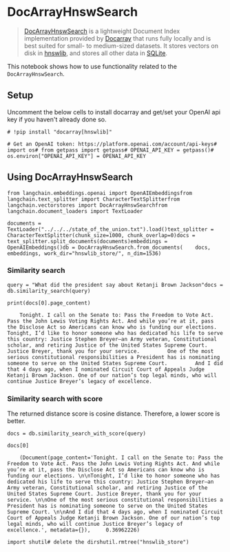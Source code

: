 DocArrayHnswSearch
==================

> [DocArrayHnswSearch](https://docs.docarray.org/user_guide/storing/index_hnswlib/) is a lightweight Document Index implementation provided by [Docarray](https://docs.docarray.org/) that runs fully locally and is best suited for small- to medium-sized datasets. It stores vectors on disk in [hnswlib](https://github.com/nmslib/hnswlib), and stores all other data in [SQLite](https://www.sqlite.org/index.html).

This notebook shows how to use functionality related to the `DocArrayHnswSearch`.

Setup[](#setup "Direct link to Setup")
---------------------------------------

Uncomment the below cells to install docarray and get/set your OpenAI api key if you haven't already done so.

    # !pip install "docarray[hnswlib]"

    # Get an OpenAI token: https://platform.openai.com/account/api-keys# import os# from getpass import getpass# OPENAI_API_KEY = getpass()# os.environ["OPENAI_API_KEY"] = OPENAI_API_KEY

Using DocArrayHnswSearch[](#using-docarrayhnswsearch "Direct link to Using DocArrayHnswSearch")
------------------------------------------------------------------------------------------------

    from langchain.embeddings.openai import OpenAIEmbeddingsfrom langchain.text_splitter import CharacterTextSplitterfrom langchain.vectorstores import DocArrayHnswSearchfrom langchain.document_loaders import TextLoader

    documents = TextLoader("../../../state_of_the_union.txt").load()text_splitter = CharacterTextSplitter(chunk_size=1000, chunk_overlap=0)docs = text_splitter.split_documents(documents)embeddings = OpenAIEmbeddings()db = DocArrayHnswSearch.from_documents(    docs, embeddings, work_dir="hnswlib_store/", n_dim=1536)

### Similarity search[](#similarity-search "Direct link to Similarity search")

    query = "What did the president say about Ketanji Brown Jackson"docs = db.similarity_search(query)

    print(docs[0].page_content)

        Tonight. I call on the Senate to: Pass the Freedom to Vote Act. Pass the John Lewis Voting Rights Act. And while you’re at it, pass the Disclose Act so Americans can know who is funding our elections.         Tonight, I’d like to honor someone who has dedicated his life to serve this country: Justice Stephen Breyer—an Army veteran, Constitutional scholar, and retiring Justice of the United States Supreme Court. Justice Breyer, thank you for your service.         One of the most serious constitutional responsibilities a President has is nominating someone to serve on the United States Supreme Court.         And I did that 4 days ago, when I nominated Circuit Court of Appeals Judge Ketanji Brown Jackson. One of our nation’s top legal minds, who will continue Justice Breyer’s legacy of excellence.

### Similarity search with score[](#similarity-search-with-score "Direct link to Similarity search with score")

The returned distance score is cosine distance. Therefore, a lower score is better.

    docs = db.similarity_search_with_score(query)

    docs[0]

        (Document(page_content='Tonight. I call on the Senate to: Pass the Freedom to Vote Act. Pass the John Lewis Voting Rights Act. And while you’re at it, pass the Disclose Act so Americans can know who is funding our elections. \n\nTonight, I’d like to honor someone who has dedicated his life to serve this country: Justice Stephen Breyer—an Army veteran, Constitutional scholar, and retiring Justice of the United States Supreme Court. Justice Breyer, thank you for your service. \n\nOne of the most serious constitutional responsibilities a President has is nominating someone to serve on the United States Supreme Court. \n\nAnd I did that 4 days ago, when I nominated Circuit Court of Appeals Judge Ketanji Brown Jackson. One of our nation’s top legal minds, who will continue Justice Breyer’s legacy of excellence.', metadata={}),     0.36962226)

    import shutil# delete the dirshutil.rmtree("hnswlib_store")